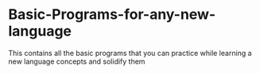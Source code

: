 # Basic-Programs-for-any-new-language
This contains all the basic programs that you can practice while learning a new language concepts and solidify them
